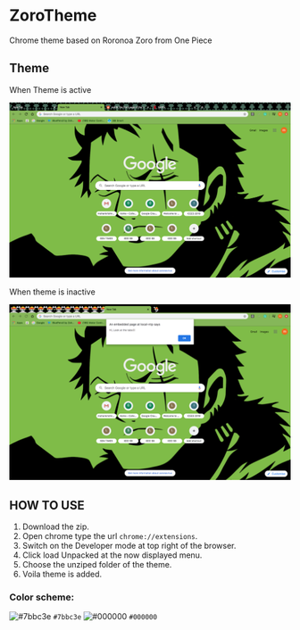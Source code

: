 # ZoroTheme
Chrome theme based on Roronoa Zoro from One Piece

## Theme 

When Theme is active


![](ZoroThemeSample/sample1.png)


When theme is inactive


![](ZoroThemeSample/sample2.png)

## HOW TO USE

1. Download the zip.
2. Open chrome type the url `chrome://extensions`.
3. Switch on the Developer mode at top right of the browser.
4. Click load Unpacked at the now displayed menu.
5. Choose the unziped folder of the theme.
6. Voila theme is added.

### Color scheme:

![#7bbc3e](https://placehold.it/15/7bbc3e/000000?text=+) `#7bbc3e`
![#000000](https://placehold.it/15/000000/000000?text=+) `#000000`
